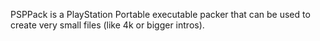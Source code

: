 PSPPack is a PlayStation Portable executable packer that can be used to create very small files (like 4k or bigger intros).
